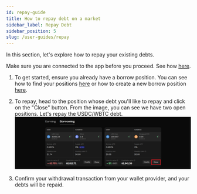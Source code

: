 ```yaml
---
id: repay-guide
title: How to repay debt on a market
sidebar_label: Repay Debt
sidebar_position: 5
slug: /user-guides/repay
---
```


In this section, let's explore how to repay your existing debts.

Make sure you are connected to the app before you proceed. See how [here](./connect-guide.md).

1. To get started, ensure you already have a borrow position. You can see how to find your positions [here](./manage-positions-guide.md) or how to create a new borrow position [here](./borrow-guide.md). 

2. To repay, head to the position whose debt you'll like to repay and click on the "Close" button. From the image, you can see we have two open positions. Let's repay the USDC/WBTC debt.
   ![Repay](images/repay_1.png)

3. Confirm your withdrawal transaction from your wallet provider, and your debts will be repaid.
